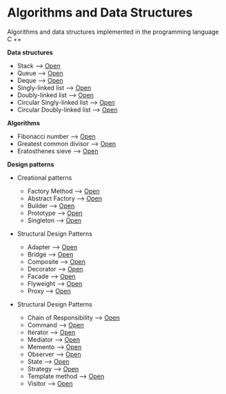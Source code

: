# Algorithms and Data Structures
Algorithms and data structures implemented in the programming language C ++

**Data structures**
- Stack --> [Open](Data%20Structures/Stack/Stack.h)
- Queue --> [Open](Data%20Structures/Queue/Queue.h)
- Deque --> [Open](Data%20Structures/Deque/Deque.h)
- Singly-linked list --> [Open](Data%20Structures/Singly-linked%20list/List.h)
- Doubly-linked list --> [Open](Data%20Structures/Doubly-linked%20list/List.h)
- Circular Singly-linked list --> [Open](Data%20Structures/Circular%20Singly-linked%20List/List.h)
- Circular Doubly-linked list --> [Open](Data%20Structures/Circular%20Doubly-linked%20List/List.h)

**Algorithms**
- Fibonacci number --> [Open](Algorithms/fibonacci%20number/fibonacci.cpp)
- Greatest common divisor --> [Open](Algorithms/greatest%20common%20divisor/gcd.cpp)
- Eratosthenes sieve --> [Open](Algorithms/eratosthenes%20sieve/eratosthenes_sieve.cpp)

**Design patterns**
* Creational patterns

  + Factory Method --> [Open](Design%20patterns/Creational%20patterns/factory_method)
  + Abstract Factory --> [Open]()
  + Builder --> [Open]()
  + Prototype --> [Open]()
  + Singleton --> [Open]()
  
* Structural Design Patterns

  + Adapter --> [Open]()
  + Bridge --> [Open]()
  + Composite --> [Open]()
  + Decorator --> [Open]()
  + Facade --> [Open]()
  + Flyweight --> [Open]()
  + Proxy --> [Open]()
  
* Structural Design Patterns

  + Chain of Responsibility --> [Open]()
  + Command --> [Open]()
  + Iterator --> [Open]()
  + Mediator --> [Open]()
  + Memento --> [Open]()
  + Observer --> [Open]()
  + State --> [Open]()
  + Strategy --> [Open]()
  + Template method --> [Open]()
  + Visitor --> [Open]()
